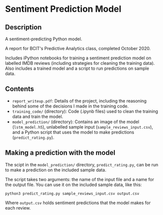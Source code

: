 # Sentiment Prediction Model

## Description

A sentiment-predicting Python model.

A report for BCIT's Predictive Analytics class, completed October 2020.

Includes iPython notebooks for training a sentiment prediction model on 
labelled IMDB reviews (including strategies for cleaning the training data). 
Also includes a trained model and a script to run predictions on sample data.

## Contents

- `report_writeup.pdf`: Details of the project, including the reasoning behind 
some of the decisions I made in the training code.
- `training_code/` (directory): Code (.ipynb files) used to clean the training 
data and train the model.
- `model_prediction/` (directory): Contains an image of the model 
(`lstm_model.h5`), unlabelled sample input (`sample_reviews_input.csv`), and a 
Python script that uses the model to make predictions (`predict_rating.py`).

## Making a prediction with the model

The scipt in the `model_prediction/` directory, `predict_rating.py`, can be run 
to make a prediction on the included sample data.

The script takes two arguments: the name of the input file and a name for the 
output file. You can use it on the included sample data, like this:

`python3 predict_rating.py sample_reviews_input.csv output.csv`

Where `output.csv` holds sentiment predictions that the model makes for each 
review.
